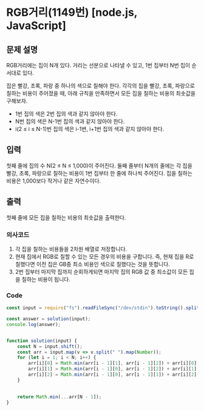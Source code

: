# RGB거리(1149번) [node.js, JavaScript] 

## 문제 설명
RGB거리에는 집이 N개 있다. 거리는 선분으로 나타낼 수 있고, 1번 집부터 N번 집이 순서대로 있다.

집은 빨강, 초록, 파랑 중 하나의 색으로 칠해야 한다. 각각의 집을 빨강, 초록, 파랑으로 칠하는 비용이 주어졌을 때, 아래 규칙을 만족하면서 모든 집을 칠하는 비용의 최솟값을 구해보자.

- 1번 집의 색은 2번 집의 색과 같지 않아야 한다.
- N번 집의 색은 N-1번 집의 색과 같지 않아야 한다.
- i(2 ≤ i ≤ N-1)번 집의 색은 i-1번, i+1번 집의 색과 같지 않아야 한다.

## 입력
첫째 줄에 집의 수 N(2 ≤ N ≤ 1,000)이 주어진다. 둘째 줄부터 N개의 줄에는 각 집을 빨강, 초록, 파랑으로 칠하는 비용이 1번 집부터 한 줄에 하나씩 주어진다. 집을 칠하는 비용은 1,000보다 작거나 같은 자연수이다.

## 출력
첫째 줄에 모든 집을 칠하는 비용의 최솟값을 출력한다.

### 의사코드 
1. 각 집을 칠하는 비용들을 2차원 배열로 저장합니다.
2. 현재 집에서 RGB로 칠할 수 있는 모든 경우의 비용을 구합니다. 즉, 현재 집을 R로 칠했다면 이전 집은 GB중 최소 비용인 색으로 칠했다는 것을 뜻합니다.
3. 2번 집부터 마지막 집까지 순회하게되면 마지막 집의 RGB 값 중 최소값이 모든 집을 칠하는 비용이 됩니다.
### Code
```js
const input = require("fs").readFileSync("/dev/stdin").toString().split("\n"); 

const answer = solution(input);
console.log(answer);


function solution(input) {
    const N = input.shift();
    const arr = input.map(v => v.split(" ").map(Number));
    for (let i = 1; i < N; i++) {
        arr[i][0] = Math.min(arr[i - 1][1], arr[i - 1][2]) + arr[i][0];
        arr[i][1] = Math.min(arr[i - 1][0], arr[i - 1][2]) + arr[i][1];
        arr[i][2] = Math.min(arr[i - 1][0], arr[i - 1][1]) + arr[i][2];
    }
    

    return Math.min(...arr[N - 1]);
}


```